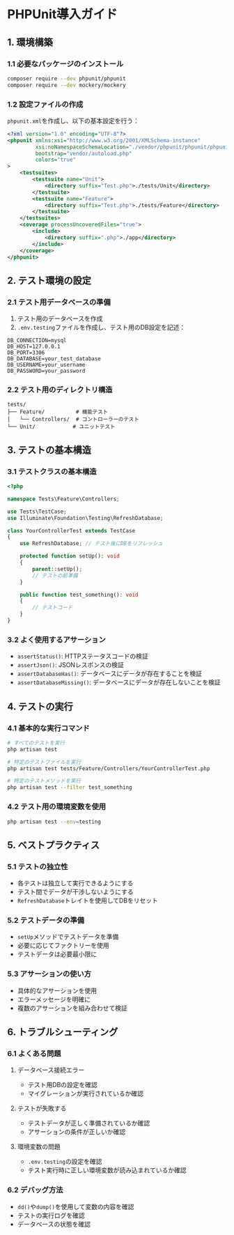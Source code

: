 # PHPUnit導入ガイド

## 1. 環境構築

### 1.1 必要なパッケージのインストール
```bash
composer require --dev phpunit/phpunit
composer require --dev mockery/mockery
```

### 1.2 設定ファイルの作成
`phpunit.xml`を作成し、以下の基本設定を行う：
```xml
<?xml version="1.0" encoding="UTF-8"?>
<phpunit xmlns:xsi="http://www.w3.org/2001/XMLSchema-instance"
         xsi:noNamespaceSchemaLocation="./vendor/phpunit/phpunit/phpunit.xsd"
         bootstrap="vendor/autoload.php"
         colors="true"
>
    <testsuites>
        <testsuite name="Unit">
            <directory suffix="Test.php">./tests/Unit</directory>
        </testsuite>
        <testsuite name="Feature">
            <directory suffix="Test.php">./tests/Feature</directory>
        </testsuite>
    </testsuites>
    <coverage processUncoveredFiles="true">
        <include>
            <directory suffix=".php">./app</directory>
        </include>
    </coverage>
</phpunit>
```

## 2. テスト環境の設定

### 2.1 テスト用データベースの準備
1. テスト用のデータベースを作成
2. `.env.testing`ファイルを作成し、テスト用のDB設定を記述：
```env
DB_CONNECTION=mysql
DB_HOST=127.0.0.1
DB_PORT=3306
DB_DATABASE=your_test_database
DB_USERNAME=your_username
DB_PASSWORD=your_password
```

### 2.2 テスト用のディレクトリ構造
```
tests/
├── Feature/          # 機能テスト
│   └── Controllers/  # コントローラーのテスト
└── Unit/            # ユニットテスト
```

## 3. テストの基本構造

### 3.1 テストクラスの基本構造
```php
<?php

namespace Tests\Feature\Controllers;

use Tests\TestCase;
use Illuminate\Foundation\Testing\RefreshDatabase;

class YourControllerTest extends TestCase
{
    use RefreshDatabase; // テスト後にDBをリフレッシュ

    protected function setUp(): void
    {
        parent::setUp();
        // テストの前準備
    }

    public function test_something(): void
    {
        // テストコード
    }
}
```

### 3.2 よく使用するアサーション
- `assertStatus()`: HTTPステータスコードの検証
- `assertJson()`: JSONレスポンスの検証
- `assertDatabaseHas()`: データベースにデータが存在することを検証
- `assertDatabaseMissing()`: データベースにデータが存在しないことを検証

## 4. テストの実行

### 4.1 基本的な実行コマンド
```bash
# すべてのテストを実行
php artisan test

# 特定のテストファイルを実行
php artisan test tests/Feature/Controllers/YourControllerTest.php

# 特定のテストメソッドを実行
php artisan test --filter test_something
```

### 4.2 テスト用の環境変数を使用
```bash
php artisan test --env=testing
```

## 5. ベストプラクティス

### 5.1 テストの独立性
- 各テストは独立して実行できるようにする
- テスト間でデータが干渉しないようにする
- `RefreshDatabase`トレイトを使用してDBをリセット

### 5.2 テストデータの準備
- `setUp`メソッドでテストデータを準備
- 必要に応じてファクトリーを使用
- テストデータは必要最小限に

### 5.3 アサーションの使い方
- 具体的なアサーションを使用
- エラーメッセージを明確に
- 複数のアサーションを組み合わせて検証

## 6. トラブルシューティング

### 6.1 よくある問題
1. データベース接続エラー
   - テスト用DBの設定を確認
   - マイグレーションが実行されているか確認

2. テストが失敗する
   - テストデータが正しく準備されているか確認
   - アサーションの条件が正しいか確認

3. 環境変数の問題
   - `.env.testing`の設定を確認
   - テスト実行時に正しい環境変数が読み込まれているか確認

### 6.2 デバッグ方法
- `dd()`や`dump()`を使用して変数の内容を確認
- テストの実行ログを確認
- データベースの状態を確認

